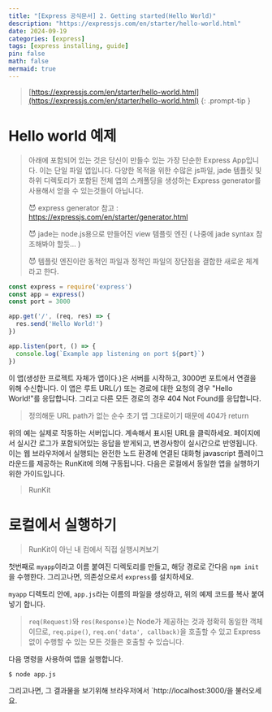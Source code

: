 ```yaml
---
title: "[Express 공식문서] 2. Getting started(Hello World)"
description: "https://expressjs.com/en/starter/hello-world.html"
date: 2024-09-19
categories: [express]
tags: [express installing, guide]
pin: false
math: false
mermaid: true
---
```




> [https://expressjs.com/en/starter/hello-world.html](https://expressjs.com/en/starter/hello-world.html)
{: .prompt-tip }



# Hello world 예제

> 아래에 포함되어 있는 것은 당신이 만들수 있는 가장 단순한 Express App입니다. 이는 단일 파일 앱입니다. 다양한 목적을 위한 수많은 js파일, jade 템플릿 및 하위 디렉토리가 포함된 전체 앱의 스캐폴딩을 생성하는 Express generator를 사용해서 얻을 수 있는것들이 아닙니다. 
>
> 😈 express generator 참고 : https://expressjs.com/en/starter/generator.html
>
> 😈 jade는 node.js용으로 만들어진 view 템플릿 엔진 ( 나중에 jade syntax 참조해봐야 할듯... )
>
> 😈 템플릿 엔진이란 동적인 파일과 정적인 파일의 장단점을 결합한 새로운 체계라고 한다. 



```javascript
const express = require('express')
const app = express()
const port = 3000

app.get('/', (req, res) => {
  res.send('Hello World!')
})

app.listen(port, () => {
  console.log(`Example app listening on port ${port}`)
})
```



이 앱(생성한 프로젝트 자체가 앱이다.)은 서버를 시작하고, 3000번 포트에서 연결을 위해 수신합니다. 이 앱은 루트 URL(`/`) 또는 경로에 대한 요청의 경우 "Hello World!"를 응답합니다. 그리고 다른 모든 경로의 경우 404 Not Found를 응답합니다. 

> 정의해둔 URL path가 없는 순수 초기 앱 그대로이기 때문에 404가 return



위의 예는 실제로 작동하는 서버입니다. 계속해서 표시된 URL을 클릭하세요. 페이지에서 실시간 로그가 포함되어있는 응답을 받게되고, 변경사항이 실시간으로 반영됩니다. 이는 웹 브라우저에서 실행되는 완전한 노드 환경에 연결된 대화형 javascript 플레이그라운드를 제공하는 RunKit에 의해 구동됩니다. 다음은 로컬에서 동일한 앱을 실행하기 위한 가이드입니다. 

> RunKit



# 로컬에서 실행하기 

> RunKit이 아닌 내 컴에서 직접 실행시켜보기

첫번째로 `myapp`이라고 이름 붙여진 디렉토리를 만들고, 해당 경로로 간다음 `npm init`을 수행한다. 그리고나면, 의존성으로서 `express`를 설치하세요.



`myapp` 디렉토리 안에, `app.js`라는 이름의 파일을 생성하고, 위의 예제 코드를 복사 붙여넣기 합니다. 



>`req(Request)`와 `res(Response)`는 Node가 제공하는 것과 정확히 동일한 객체이므로, `req.pipe()`, `req.on('data', callback)`을 호출할 수 있고 Express없이 수행할 수 있는 모든 것들은 호출할 수 있습니다.



다음 명령을 사용하여 앱을 실행합니다.

```shell
$ node app.js
```



그리고나면, 그 결과물을 보기위해 브라우저에서 `http://localhost:3000/을 불러오세요.
